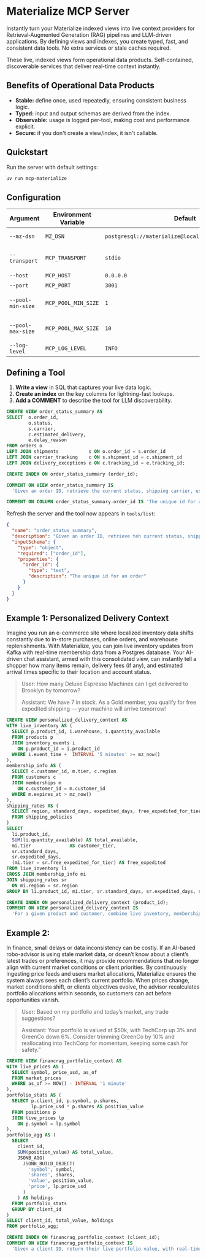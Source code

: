 # Materialize MCP Server

Instantly turn your Materialize indexed views into live context providers for Retrieval‑Augmented Generation (RAG) pipelines and LLM-driven applications.
By defining views and indexes, you create typed, fast, and consistent data tools. No extra services or stale caches required.

These live, indexed views form operational data products.
Self-contained, discoverable services that deliver real-time context instantly.

## Benefits of Operational Data Products

* **Stable:** define once, used repeatedly, ensuring consistent business logic.
* **Typed:** input and output schemas are derived from the index.
* **Observable:** usage is logged per‑tool, making cost and performance explicit.
* **Secure:** if you don't create a view/index, it isn't callable.

## Quickstart

Run the server with default settings:

```bash
uv run mcp-materialize
```

## Configuration


| Argument | Environment Variable | Default | Description |
|----------|---------------------|---------|-------------|
| `--mz-dsn` | `MZ_DSN` | `postgresql://materialize@localhost:6875/materialize` | Materialize DSN |
| `--transport` | `MCP_TRANSPORT` | `stdio` | Communication transport (`stdio` or `sse`) |
| `--host` | `MCP_HOST` | `0.0.0.0` | Server host |
| `--port` | `MCP_PORT` | `3001` | Server port |
| `--pool-min-size` | `MCP_POOL_MIN_SIZE` | `1` | Minimum connection pool size |
| `--pool-max-size` | `MCP_POOL_MAX_SIZE` | `10` | Maximum connection pool size |
| `--log-level` | `MCP_LOG_LEVEL` | `INFO` | Logging level |


## Defining a Tool

1. **Write a view** in SQL that captures your live data logic.
2. **Create an index** on the key columns for lightning-fast lookups.
3. **Add a COMMENT** to describe the tool for LLM discoverability.

```sql
CREATE VIEW order_status_summary AS
SELECT  o.order_id,
        o.status,
        s.carrier,
        c.estimated_delivery,
        e.delay_reason
FROM orders o
LEFT JOIN shipments           s ON o.order_id = s.order_id
LEFT JOIN carrier_tracking    c ON s.shipment_id = c.shipment_id
LEFT JOIN delivery_exceptions e ON c.tracking_id = e.tracking_id;

CREATE INDEX ON order_status_summary (order_id);

COMMENT ON VIEW order_status_summary IS
  'Given an order ID, retrieve the current status, shipping carrier, estimated delivery date, and any delivery exceptions. Use this tool to show real-time order tracking information to users.';

COMMENT ON COLUMN order_status_summary.order_id IS 'The unique id for an order';
```

Refresh the server and the tool now appears in `tools/list`:

```json
{
  "name": "order_status_summary",
  "description": "Given an order ID, retrieve teh current status, shipping carrier, estimated delivery date, and any delivery exceptions. Use this tool to show real-time order tracking information to users.",
  "inputSchema": {
    "type": "object",
    "required": ["order_id"],
    "properties": {
      "order_id": {
        "type": "text",
        "description": "The unique id for an order"
      }
    }
  }
}
```

## Example 1: Personalized Delivery Context

Imagine you run an e-commerce site where localized inventory data shifts constantly due to in-store purchases, online orders, and warehouse replenishments.
With Materialize, you can join live inventory updates from Kafka with real-time membership data from a Postgres database.
Your AI-driven chat assistant, armed with this consolidated view, can instantly tell a shopper how many items remain, delivery fees (if any), and estimated arrival times specific to their location and account status.

> User: How many Deluxe Espresso Machines can I get delivered to Brooklyn by tomorrow?
>
> Assistant: We have 7 in stock. As a Gold member, you qualify for free expedited shipping — your machine will arrive tomorrow!

```sql
CREATE VIEW personalized_delivery_context AS
WITH live_inventory AS (
  SELECT p.product_id, i.warehouse, i.quantity_available
  FROM products p
  JOIN inventory_events i
    ON p.product_id = i.product_id
  WHERE i.event_time +  INTERVAL '5 minutes' >= mz_now()
),
membership_info AS (
  SELECT c.customer_id, m.tier, c.region
  FROM customers c
  JOIN memberships m
    ON c.customer_id = m.customer_id
  WHERE m.expires_at > mz_now()
),
shipping_rates AS (
  SELECT region, standard_days, expedited_days, free_expedited_for_tier
  FROM shipping_policies
)
SELECT
  li.product_id,
  SUM(li.quantity_available) AS total_available,
  mi.tier              AS customer_tier,
  sr.standard_days,
  sr.expedited_days,
  (mi.tier = sr.free_expedited_for_tier) AS free_expedited
FROM live_inventory li
CROSS JOIN membership_info mi
JOIN shipping_rates sr
  ON mi.region = sr.region
GROUP BY li.product_id, mi.tier, sr.standard_days, sr.expedited_days, sr.free_expedited_for_tier;

CREATE INDEX ON personalized_delivery_context (product_id);
COMMENT ON VIEW personalized_delivery_context IS
  'For a given product and customer, combine live inventory, membership tier, and shipping policies to calculate availability, delivery speed, and eligibility for free expedited shipping. Use this tool to generate personalized delivery quotes instantly.';
```

## Example 2:

In finance, small delays or data inconsistency can be costly.
If an AI-based robo-advisor is using stale market data, or doesn’t know about a client’s latest trades or preferences, it may provide recommendations that no longer align with current market conditions or client priorities.
By continuously ingesting price feeds and users market allocations, Materialize ensures the system always sees each client’s current portfolio. When prices change, market conditions shift, or clients objectives evolve, the advisor recalculates portfolio allocations within seconds, so customers can act before opportunities vanish.

> User: Based on my portfolio and today’s market, any trade suggestions?
>
> Assistant: Your portfolio is valued at $50k, with TechCorp up 3% and GreenCo down 6%. Consider trimming GreenCo by 10% and reallocating into TechCorp for momentum, keeping some cash for safety.”

```sql
CREATE VIEW financrag_portfolio_context AS
WITH live_prices AS (
  SELECT symbol, price_usd, as_of
  FROM market_prices
  WHERE as_of >= NOW() - INTERVAL '1 minute'
),
portfolio_stats AS (
  SELECT p.client_id, p.symbol, p.shares,
         lp.price_usd * p.shares AS position_value
  FROM positions p
  JOIN live_prices lp
    ON p.symbol = lp.symbol
),
portfolio_agg AS (
  SELECT
    client_id,
    SUM(position_value) AS total_value,
    JSONB_AGG(
      JSONB_BUILD_OBJECT(
        'symbol', symbol,
        'shares', shares,
        'value', position_value,
        'price', lp.price_usd
      )
    ) AS holdings
  FROM portfolio_stats
  GROUP BY client_id
)
SELECT client_id, total_value, holdings
FROM portfolio_agg;

CREATE INDEX ON financrag_portfolio_context (client_id);
COMMENT ON VIEW financrag_portfolio_context IS
  'Given a client ID, return their live portfolio value, with real-time valuations for each holding based on the latest market prices. Use this tool to generate up-to-date investment summaries or personalized trading recommendations.';

```
